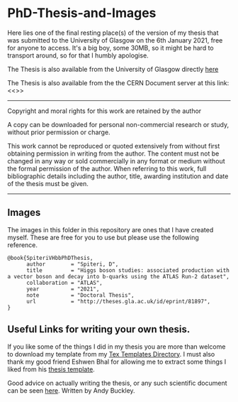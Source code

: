 # PhD-Thesis-and-Images
Here lies one of the final resting place(s) of the version of my thesis that was submitted to the University of Glasgow on the 6th January 2021, free for anyone to access. It's a big boy, some 30MB, so it might be hard to transport around, so for that I humbly apologise. 

The Thesis is also available from the University of Glasgow directly [here](http://theses.gla.ac.uk/81897/)

The Thesis is also available from the the CERN Document server at this link: <<<TO BE ADDED LATER>>>
___________________________________________________________


Copyright and moral rights for this work are retained by the author

A copy can be downloaded for personal non-commercial research or study, without prior permission or charge.

This work cannot be reproduced or quoted extensively from without first obtaining permission in writing from the author. The content must not be changed in any way or sold commercially in any format or medium without the formal permission of the author. When referring to this work, full bibliographic details including the author, title, awarding institution and date of the thesis must be given.
___________________________________________________________

## Images
The images in this folder in this repository are ones that I have created myself. These are free for you to use but please use the following reference. 
~~~
@book{SpiteriVHbbPhDThesis,
      author        = "Spiteri, D",
      title         = "Higgs boson studies: associated production with a vector boson and decay into b-quarks using the ATLAS Run-2 dataset",
      collaboration = "ATLAS",
      year          = "2021",
      note          = "Doctoral Thesis",
      url           = "http://theses.gla.ac.uk/id/eprint/81897",
}
~~~

## Useful Links for writing your own thesis.
If you like some of the things I did in my thesis you are more than welcome to download my template from my [Tex Templates Directory](https://github.com/Spitfire-Frozone/Tex-Templates). I must also thank my good friend Eshwen Bhal for allowing me to extract some things I liked from his [thesis template](https://github.com/eshwen/phd-thesis).

Good advice on actually writing the thesis, or any such scientific document can be seen [here](https://zenodo.org/record/3228336). Written by Andy Buckley. 
